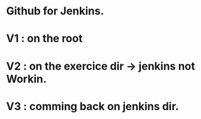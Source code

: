 # Github for Jenkins.
# V1 : on the root
# V2 : on the exercice dir -> jenkins not Workin.
# V3 : comming back on jenkins dir.
